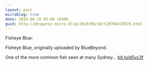 ```yaml
---
layout: post
microblog: true
date: 2010-08-10 03:00 +0300
guid: http://desparoz.micro.blog/2010/08/10/t20784530570.html
---
```

Fisheye Blue: 

Fisheye Blue, originally uploaded by BlueBeyond.

One of the more common fish seen at many Sydney... [bit.ly/d5vc3f](http://bit.ly/d5vc3f)
